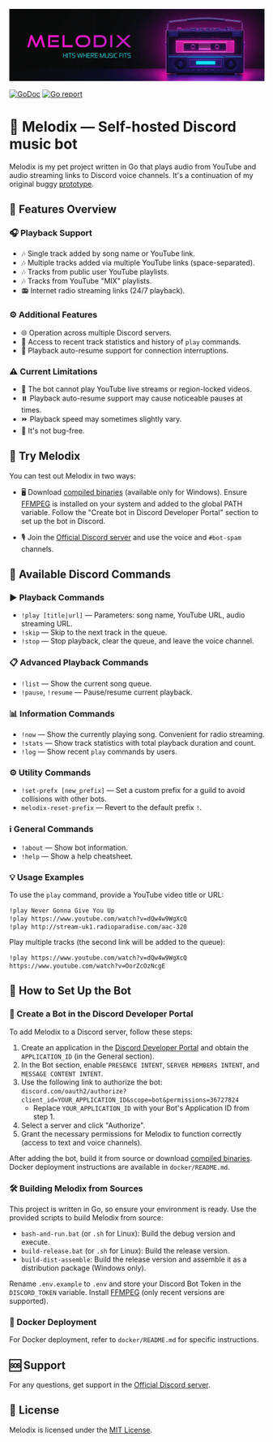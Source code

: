 ![# Header](https://raw.githubusercontent.com/keshon/melodix/master/assets/readme-banner.webp)

[![GoDoc](https://godoc.org/github.com/keshon/melodix?status.svg)](https://godoc.org/github.com/keshon/melodix) [![Go report](https://goreportcard.com/badge/keshon/melodix)](https://goreportcard.com/report/github.com/keshon/melodix)

# 🎵 Melodix — Self-hosted Discord music bot

Melodix is my pet project written in Go that plays audio from YouTube and audio streaming links to Discord voice channels. It's a continuation of my original buggy [prototype](https://github.com/keshon/melodix-player).

## 🌟 Features Overview

### 🎧 Playback Support
- 🎶 Single track added by song name or YouTube link.
- 🎶 Multiple tracks added via multiple YouTube links (space-separated).
- 🎶 Tracks from public user YouTube playlists.
- 🎶 Tracks from YouTube "MIX" playlists.
- 📻 Internet radio streaming links (24/7 playback).

### ⚙️ Additional Features
- 🌐 Operation across multiple Discord servers.
- 📜 Access to recent track statistics and history of `play` commands.
- 🔄 Playback auto-resume support for connection interruptions.

### ⚠️ Current Limitations
- 🚫 The bot cannot play YouTube live streams or region-locked videos.
- ⏸️ Playback auto-resume support may cause noticeable pauses at times.
- ⏩ Playback speed may sometimes slightly vary.
- 🐞 It's not bug-free.

## 🚀 Try Melodix

You can test out Melodix in two ways:
- 🖥️ Download [compiled binaries](https://github.com/keshon/melodix/releases) (available only for Windows). Ensure [FFMPEG](https://www.ffmpeg.org/) is installed on your system and added to the global PATH variable. Follow the "Create bot in Discord Developer Portal" section to set up the bot in Discord.

- 🎙️ Join the [Official Discord server](https://discord.gg/NVtdTka8ZT) and use the voice and `#bot-spam` channels.

## 📝 Available Discord Commands

### ▶️ Playback Commands
- `!play [title|url]` — Parameters: song name, YouTube URL, audio streaming URL.
- `!skip` — Skip to the next track in the queue.
- `!stop` — Stop playback, clear the queue, and leave the voice channel.

### 📋 Advanced Playback Commands
- `!list` — Show the current song queue.
- `!pause`, `!resume` — Pause/resume current playback.

### 📊 Information Commands
- `!now` — Show the currently playing song. Convenient for radio streaming.
- `!stats` — Show track statistics with total playback duration and count.
- `!log` — Show recent `play` commands by users.

### ⚙️ Utility Commands
- `!set-prefx [new_prefix]` — Set a custom prefix for a guild to avoid collisions with other bots.
- `melodix-reset-prefix` — Revert to the default prefix `!`.

### ℹ️ General Commands
- `!about` — Show bot information.
- `!help` — Show a help cheatsheet.

### 💡 Usage Examples
To use the `play` command, provide a YouTube video title or URL:
```
!play Never Gonna Give You Up
!play https://www.youtube.com/watch?v=dQw4w9WgXcQ
!play http://stream-uk1.radioparadise.com/aac-320
```
Play multiple tracks (the second link will be added to the queue):
```
!play https://www.youtube.com/watch?v=dQw4w9WgXcQ https://www.youtube.com/watch?v=OorZcOzNcgE
```

## 🔧 How to Set Up the Bot

### 🔗 Create a Bot in the Discord Developer Portal
To add Melodix to a Discord server, follow these steps:

1. Create an application in the [Discord Developer Portal](https://discord.com/developers/applications) and obtain the `APPLICATION_ID` (in the General section).
2. In the Bot section, enable `PRESENCE INTENT`, `SERVER MEMBERS INTENT`, and `MESSAGE CONTENT INTENT`.
3. Use the following link to authorize the bot: `discord.com/oauth2/authorize?client_id=YOUR_APPLICATION_ID&scope=bot&permissions=36727824`
   - Replace `YOUR_APPLICATION_ID` with your Bot's Application ID from step 1.
4. Select a server and click "Authorize".
5. Grant the necessary permissions for Melodix to function correctly (access to text and voice channels).

After adding the bot, build it from source or download [compiled binaries](https://github.com/keshon/melodix-player/releases). Docker deployment instructions are available in `docker/README.md`.

### 🛠️ Building Melodix from Sources
This project is written in Go, so ensure your environment is ready. Use the provided scripts to build Melodix from source:
- `bash-and-run.bat` (or `.sh` for Linux): Build the debug version and execute.
- `build-release.bat` (or `.sh` for Linux): Build the release version.
- `build-dist-assemble`: Build the release version and assemble it as a distribution package (Windows only).

Rename `.env.example` to `.env` and store your Discord Bot Token in the `DISCORD_TOKEN` variable. Install [FFMPEG](https://ffmpeg.org/) (only recent versions are supported).

### 🐳 Docker Deployment
For Docker deployment, refer to `docker/README.md` for specific instructions.

## 🆘 Support
For any questions, get support in the [Official Discord server](https://discord.gg/NVtdTka8ZT).

## 📜 License
Melodix is licensed under the [MIT License](https://opensource.org/licenses/MIT).
